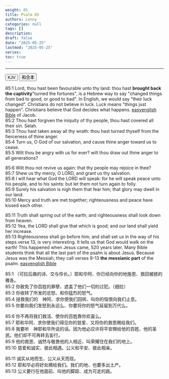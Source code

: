 ```yaml
---
weight: 85
title: Psalm 85
authors: Lenny
categories: null
tags: []
description: 
draft: false
date: "2025-05-25"
lastmod: "2025-05-25"
series: 
toc: true
---
```


<!--more-->
---

<!-- Tab links -->

<div class="tab">
  <button class="tablinks active" onclick="tablabel(event, 'english')">KJV</button>
  <button class="tablinks" onclick="tablabel(event, 'chinese')">和合本</button>
</div>

<!-- Tab content -->
<div id="english" class="tabcontent" style="display:block">

85:1 Lord, thou hast been favourable unto thy land: thou hast <b>brought back the captivity</b><label class="margin-toggle sidenote-number"></label><span class="sidenote">"turned the fortunes", is a Hebrew way to say "changed things from bad to good, or good to bad". In English, we would say "their luck changed". Christians do not believe in luck. Luck means "things just happen". Christians believe that God decides what happens. <a href = "https://www.easyenglish.bible/psalms/psalm085-taw.htm#:~:text=Many%20Bible%20students%20think%20that,was%20angry%20with%20his%20people." target="_blank" rel="noopener noreferrer">easyenglish Bible</a></span> of Jacob.  
85:2 Thou hast forgiven the iniquity of thy people, thou hast covered all their sin. Selah.  
85:3 Thou hast taken away all thy wrath: thou hast turned thyself from the fierceness of thine anger.  
85:4 Turn us, O God of our salvation, and cause thine anger toward us to cease.  
85:5 Wilt thou be angry with us for ever? wilt thou draw out thine anger to all generations?  

85:6 Wilt thou not revive us again: that thy people may rejoice in thee?  
85:7 Shew us thy mercy, O LORD, and grant us thy salvation.  
85:8 I will hear what God the LORD will speak: for he will speak peace unto his people, and to his saints: but let them not turn again to folly.  
85:9 Surely his salvation is nigh them that fear him; that glory may dwell in our land.  
85:10 Mercy and truth are met together; righteousness and peace have kissed each other.  

85:11 Truth shall spring out of the earth; and righteousness shall look down from heaven.  
85:12 Yea, the LORD shall give that which is good; and our land shall yield her increase.  
85:13 Righteousness shall go before him; and shall set us in the way of his steps.<label class="margin-toggle sidenote-number"></label><span class="sidenote">verse 13, is very interesting. It tells us that God would walk on the earth! This happened when Jesus came, 520 years later. Many Bible students think that all the last part of the psalm is about Jesus. Because Jesus was the Messiah, they call verses 9-13 <b>the messianic part</b> of the psalm. <a href = "https://www.easyenglish.bible/psalms/psalm085-taw.htm#:~:text=Many%20Bible%20students%20think%20that,was%20angry%20with%20his%20people." target="_blank" rel="noopener noreferrer">easyenglish Bible</a></span>  
</div>

<div id="chinese" class="tabcontent">

85:1 〔可拉后裔的诗、交与伶长。〕耶和华阿、你已经向你的地施恩、救回被掳的雅各。  
85:2 你赦免了你百姓的罪孽、遮盖了他们一切的过犯。〔细拉〕  
85:3 你收转了所发的忿怒、和你猛烈的怒气。  
85:4 拯救我们的　神阿、求你使我们回转、叫你的恼恨向我们止息。  
85:5 你要向我们发怒到永远么、你要将你的怒气延留到万代么。  

85:6 你不再将我们救活、使你的百姓靠你欢喜么。  
85:7 耶和华阿、求你使我们得见你的慈爱、又将你的救恩赐给我们。  
85:8 我要听　神耶和华所说的话。因为他必应许将平安赐给他的百姓、他的圣民。他们却不可再转去妄行。  
85:9 他的救恩、诚然与敬畏他的人相近、叫荣耀住在我们的地上。  
85:10 慈爱和诚实、彼此相遇。公义和平安、彼此相亲。  

85:11 诚实从地而生、公义从天而现。  
85:12 耶和华必将好处赐给我们。我们的地、也要多出土产。  
85:13 公义要行在他面前、叫他的脚踪、成为可走的路。  
</div>


